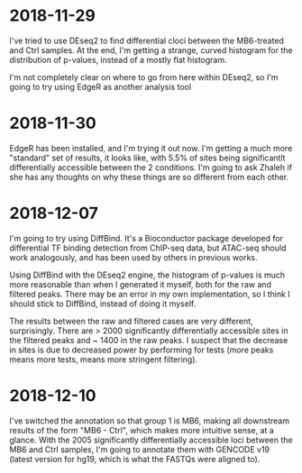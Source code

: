 # 2018-11-29

I've tried to use DEseq2 to find differential cloci between the MB6-treated and Ctrl samples.
At the end, I'm getting a strange, curved histogram for the distribution of p-values, instead of a mostly flat histogram.

I'm not completely clear on where to go from here within DEseq2, so I'm going to try using EdgeR as another analysis tool

# 2018-11-30

EdgeR has been installed, and I'm trying it out now.
I'm getting a much more "standard" set of results, it looks like, with 5.5% of sites being significantlt differentially accessible between the 2 conditions.
I'm going to ask Zhaleh if she has any thoughts on why these things are so different from each other.

# 2018-12-07

I'm going to try using DiffBind.
It's a Bioconductor package developed for differential TF binding detection from ChIP-seq data, but ATAC-seq should work analogously, and has been used by others in previous works.

Using DiffBind with the DEseq2 engine, the histogram of p-values is much more reasonable than when I generated it myself, both for the raw and filtered peaks.
There may be an error in my own implementation, so I think I should stick to DiffBind, instead of doing it myself.

The results between the raw and filtered cases are very different, surprisingly.
There are > 2000 significantly differentially accessible sites in the filtered peaks and ~ 1400 in the raw peaks.
I suspect that the decrease in sites is due to decreased power by performing for tests (more peaks means more tests, means more stringent filtering).

# 2018-12-10

I've switched the annotation so that group 1 is MB6, making all downstream results of the form "MB6 - Ctrl", which makes more intuitive sense, at a glance.
With the 2005 significantly differentially accessible loci between the MB6 and Ctrl samples, I'm going to annotate them with GENCODE v19 (latest version for hg19, which is what the FASTQs were aligned to).
